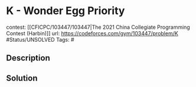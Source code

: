 # K - Wonder Egg Priority

contest: [[CFICPC/103447/103447|The 2021 China Collegiate Programming Contest (Harbin)]]
url: https://codeforces.com/gym/103447/problem/K
#Status/UNSOLVED
Tags: #

## Description

## Solution

